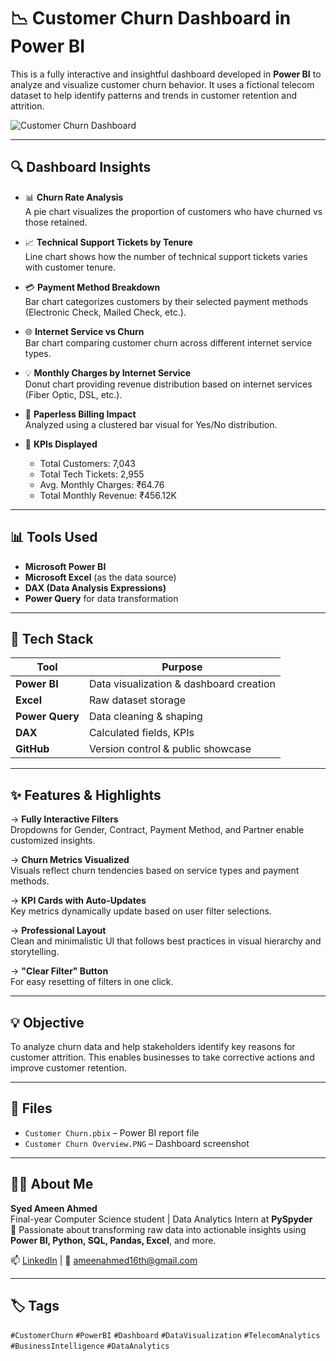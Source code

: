 # 📉 Customer Churn Dashboard in Power BI

This is a fully interactive and insightful dashboard developed in **Power BI** to analyze and visualize customer churn behavior. It uses a fictional telecom dataset to help identify patterns and trends in customer retention and attrition.

![Customer Churn Dashboard](https://github.com/syedameen16/Customer-Churn-Dashboard-Power-BI-/blob/main/Customer%20Churn%20Overview.PNG)

---

## 🔍 Dashboard Insights

- 📊 **Churn Rate Analysis**  
  A pie chart visualizes the proportion of customers who have churned vs those retained.

- 📈 **Technical Support Tickets by Tenure**  
  Line chart shows how the number of technical support tickets varies with customer tenure.

- 💳 **Payment Method Breakdown**  
  Bar chart categorizes customers by their selected payment methods (Electronic Check, Mailed Check, etc.).

- 🌐 **Internet Service vs Churn**  
  Bar chart comparing customer churn across different internet service types.

- 💡 **Monthly Charges by Internet Service**  
  Donut chart providing revenue distribution based on internet services (Fiber Optic, DSL, etc.).

- 🧾 **Paperless Billing Impact**  
  Analyzed using a clustered bar visual for Yes/No distribution.

- 🧮 **KPIs Displayed**
  - Total Customers: 7,043  
  - Total Tech Tickets: 2,955  
  - Avg. Monthly Charges: ₹64.76  
  - Total Monthly Revenue: ₹456.12K

---

## 📊 Tools Used
- **Microsoft Power BI**
- **Microsoft Excel** (as the data source)
- **DAX (Data Analysis Expressions)**
- **Power Query** for data transformation

---

## 🧰 Tech Stack

| Tool                  | Purpose                                      |
|-----------------------|----------------------------------------------|
| **Power BI**           | Data visualization & dashboard creation     |
| **Excel**              | Raw dataset storage                         |
| **Power Query**        | Data cleaning & shaping                     |
| **DAX**                | Calculated fields, KPIs                     |
| **GitHub**             | Version control & public showcase           |

---

## ✨ Features & Highlights

→ **Fully Interactive Filters**  
Dropdowns for Gender, Contract, Payment Method, and Partner enable customized insights.

→ **Churn Metrics Visualized**  
Visuals reflect churn tendencies based on service types and payment methods.

→ **KPI Cards with Auto-Updates**  
Key metrics dynamically update based on user filter selections.

→ **Professional Layout**  
Clean and minimalistic UI that follows best practices in visual hierarchy and storytelling.

→ **"Clear Filter" Button**  
For easy resetting of filters in one click.

---

## 💡 Objective

To analyze churn data and help stakeholders identify key reasons for customer attrition. This enables businesses to take corrective actions and improve customer retention.

---

## 📁 Files

- `Customer Churn.pbix` – Power BI report file  
- `Customer Churn Overview.PNG` – Dashboard screenshot  

---

## 🙋‍♂️ About Me

**Syed Ameen Ahmed**  
Final-year Computer Science student | Data Analytics Intern at **PySpyder**  
🔧 Passionate about transforming raw data into actionable insights using **Power BI, Python, SQL, Pandas, Excel**, and more.

📫 [LinkedIn](https://www.linkedin.com/in/syed-ameen-9b3871217) | 📧 ameenahmed16th@gmail.com

---

## 🏷️ Tags

`#CustomerChurn` `#PowerBI` `#Dashboard` 
`#DataVisualization` `#TelecomAnalytics`
`#BusinessIntelligence` `#DataAnalytics`

